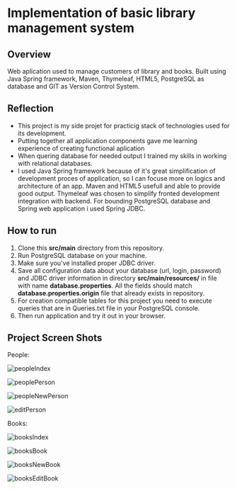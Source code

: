 # Implementation of basic library management system

## Overview

Web aplication used to manage customers of library and books.
Built using Java Spring framework, Maven, Thymeleaf, HTML5, PostgreSQL as database and GIT as Version Control System.

## Reflection

   - This project is my side projet for practicig stack of technologies used for its development.
   - Putting together all application components gave me learning experience of creating functional aplication
   - When quering database for needed output I trained my skills in working with relational databases.
   - I used Java Spring framework because of it's great simplification of development proces of application, so I can focuse more on logics and architecture of an app.
 Maven and HTML5 usefull and able to provide good output. Thymeleaf was chosen to simplify fronted development integration with backend. For bounding PostgreSQL database and Spring web application i used Spring JDBC.
 
 ## How to run
 
   1. Clone this **src/main** directory from this repository.
   2. Run PostgreSQL database on your machine.
   3. Make sure you've installed proper JDBC driver. 
   4. Save all configuration data about your database (url, login, password) and JDBC driver information in directory **src/main/resources/** in file with name **database.properties**. All the fields should match **database.properties.origin** file that already exists in repository.
   5. For creation compatible tables for this project you need to execute queries that are in Queries.txt file in your PostgreSQL console.
   6. Then run application and try it out in your browser.
   
## Project Screen Shots

People:

![peopleIndex](https://user-images.githubusercontent.com/66835270/183897313-61fd0c53-0d4c-4eff-8eb6-b93c93322cee.png)

![peoplePerson](https://user-images.githubusercontent.com/66835270/183897318-b18160c0-91b0-42b4-895c-90276ca9d2cc.png)

![peopleNewPerson](https://user-images.githubusercontent.com/66835270/183897316-b4b2cb5a-13e0-4ace-a17e-a614be7029cb.png)

![editPerson](https://user-images.githubusercontent.com/66835270/183897312-b3c2cbf8-b560-46bc-a151-abd772fc0ca4.png)

Books:

![booksIndex](https://user-images.githubusercontent.com/66835270/183897309-cf458888-9349-4261-be8f-4f9aa6dca26f.png)

![booksBook](https://user-images.githubusercontent.com/66835270/183897304-736f7bd8-90a4-4aab-b582-f72e50a84fb4.png)

![booksNewBook](https://user-images.githubusercontent.com/66835270/183897311-ad70c97f-8bf6-4dd4-a2c8-da6fe7ab9e11.png)

![booksEditBook](https://user-images.githubusercontent.com/66835270/183897308-304515d2-0da8-40e1-922d-3af3204bd570.png)
